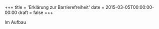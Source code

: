 +++
title = 'Erklärung zur Barrierefreiheit'
date = 2015-03-05T00:00:00-00:00
draft = false
+++

Im Aufbau
